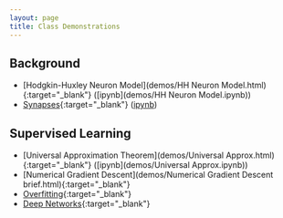 ```yaml
---
layout: page
title: Class Demonstrations
---
```


## Background
- [Hodgkin-Huxley Neuron Model](demos/HH Neuron Model.html){:target="_blank"} ([ipynb](demos/HH Neuron Model.ipynb))
- [Synapses](demos/Synapses.html){:target="_blank"} ([ipynb](demos/Synapses.ipynb))

## Supervised Learning
- [Universal Approximation Theorem](demos/Universal Approx.html){:target="_blank"} ([ipynb](demos/Universal Approx.ipynb))
- [Numerical Gradient Descent](demos/Numerical Gradient Descent brief.html){:target="_blank"}
- [Overfitting](demos/Overfitting.html){:target="_blank"}
- [Deep Networks](demos/vanishing.html){:target="_blank"}


<!---
- [Momentum](demos/Momentum.html){:target="_blank"}

## Unsupervised Learning
- [Hopfield Networks](demos/Hopfield.html){:target="_blank"}
- [Autoencoders](demos/Autoencoder.html){:target="_blank"}
- [Restricted Boltzmann Machines](demos/demo_RBM.html){:target="_blank"}
- [Self Organizing Maps](demos/SOM_demo.html){:target="_blank"}

## Population Coding
- [Population Coding/Decoding](demos/Population Coding.html){:target="_blank"}
- [Vector Encoding](demos/Vector Encoding.html){:target="_blank"}
- [Transformations](demos/Transformations.html){:target="_blank"}
- [Integrator](demos/Integrator.html){:target="_blank"}
- [Attractor Demo](demos/Fixed Points.html){:target="_blank"}
- [Learning Decoders Demo](demos/Learning.html){:target="_blank"}

## Advanced Topics
- [Word2Vec Demo](demos/word2vec.html){:target="_blank"}

-->

